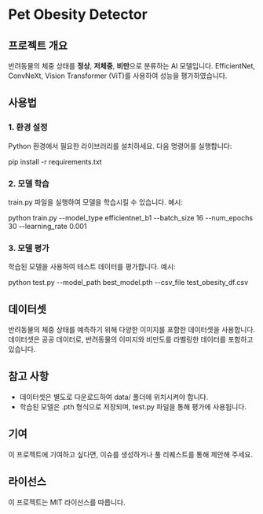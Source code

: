 # Pet Obesity Detector

## 프로젝트 개요
반려동물의 체중 상태를 **정상**, **저체중**, **비만**으로 분류하는 AI 모델입니다. EfficientNet, ConvNeXt, Vision Transformer (ViT)를 사용하여 성능을 평가하였습니다.

## 사용법

### 1. 환경 설정
Python 환경에서 필요한 라이브러리를 설치하세요. 다음 명령어를 실행합니다:

pip install -r requirements.txt

### 2. 모델 학습
train.py 파일을 실행하여 모델을 학습시킬 수 있습니다. 예시:

python train.py --model_type efficientnet_b1 --batch_size 16 --num_epochs 30 --learning_rate 0.001

### 3. 모델 평가
학습된 모델을 사용하여 테스트 데이터를 평가합니다. 예시:

python test.py --model_path best_model.pth --csv_file test_obesity_df.csv

## 데이터셋
반려동물의 체중 상태를 예측하기 위해 다양한 이미지를 포함한 데이터셋을 사용합니다. 데이터셋은 공공 데이터로, 반려동물의 이미지와 비만도를 라벨링한 데이터를 포함하고 있습니다.

## 참고 사항
* 데이터셋은 별도로 다운로드하여 data/ 폴더에 위치시켜야 합니다.
* 학습된 모델은 .pth 형식으로 저장되며, test.py 파일을 통해 평가에 사용됩니다.

## 기여
이 프로젝트에 기여하고 싶다면, 이슈를 생성하거나 풀 리퀘스트를 통해 제안해 주세요.

## 라이선스
이 프로젝트는 MIT 라이선스를 따릅니다.
